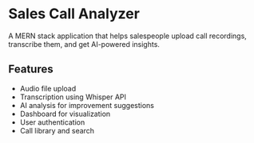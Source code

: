 # Sales Call Analyzer

A MERN stack application that helps salespeople upload call recordings, transcribe them, and get AI-powered insights.

## Features
- Audio file upload
- Transcription using Whisper API
- AI analysis for improvement suggestions
- Dashboard for visualization
- User authentication
- Call library and search